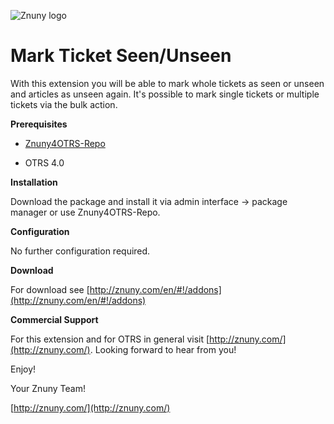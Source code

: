 ![Znuny logo](http://znuny.com/assets/logo_small.png)

Mark Ticket Seen/Unseen
=================
With this extension you will be able to mark whole tickets as seen or unseen and articles as unseen again. It's possible to mark single tickets or multiple tickets via the bulk action.

**Prerequisites**

- [Znuny4OTRS-Repo](http://znuny.com/#!/znuny4otrs)

- OTRS 4.0

**Installation**

Download the package and install it via admin interface -> package manager or use Znuny4OTRS-Repo.

**Configuration**

No further configuration required.

**Download**

For download see [http://znuny.com/en/#!/addons](http://znuny.com/en/#!/addons)

**Commercial Support**

For this extension and for OTRS in general visit [http://znuny.com/](http://znuny.com/). Looking forward to hear from you!

Enjoy!

 Your Znuny Team!

 [http://znuny.com/](http://znuny.com/)
